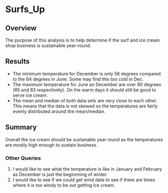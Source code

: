 # Surfs_Up

## Overview
The purpose of this analysis is to help determine if the surf and ice cream shop business is sustainable year-round.

## Results
* The minimum temperature for December is only 56 degrees compared to the 64 degrees in June. Some may find this too cold in Dec.
* The maximum temperature for June an December are over 80 degrees (85 and 83 respectively). On the warm days it should still be good to serve ice cream.
* The mean and median of both data sets are very close to each other. This means that the data is not skewed so the temperatures are fairly evenly distributed around the mean/median.

## Summary
Overall the ice cream should be sustanable year round as the temperatures are mostly high enough to sustain business.

### Other Queries
1. I would like to see what the temperature is like in January and February as December is just the beginnning of winter.
2. I would like to see if we could get wind data to see if there are times where it is too windy to be out getting ice cream.
